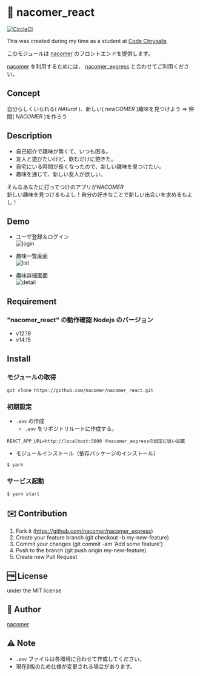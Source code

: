 # :two_men_holding_hands: nacomer_react 
[![CircleCI](https://circleci.com/gh/nacomer/nacomer_react.png?circle-token=5010dca7c71c726f7e5ccb6aeebf7d450851c779)](https://circleci.com/gh/nacomer/nacomer_react.png?circle-token=5010dca7c71c726f7e5ccb6aeebf7d450851c779)

This was created during my time as a student at [Code Chrysalis](https://codechrysalis.io/)

このモジュールは [nacomer](https://github.com/nacomer) のフロントエンドを提供します。


[nacomer](https://github.com/nacomer) を利用するためには、 [nacomer_express](https://github.com/nacomer/nacomer_express) と合わせてご利用ください。

## Concept
自分らしくいられる( *NAtural* )、新しい( *newCOMER* )趣味を見つけよう => 仲間( *NACOMER* )を作ろう

## Description
- 自己紹介で趣味が無くて、いつも困る。
- 友人と遊びたいけど、飲むだけに飽きた。
- 自宅にいる時間が長くなったので、新しい趣味を見つけたい。
- 趣味を通じて、新しい友人が欲しい。
  
そんなあなたに打ってつけのアプリが*NACOMER*  
新しい趣味を見つけるもよし！自分の好きなことで新しい出会いを求めるもよし！

## Demo
- ユーザ登録＆ログイン  
![login](https://user-images.githubusercontent.com/63960082/100206243-6e06f580-2f49-11eb-8c15-8fbaa389bc5e.gif)

- 趣味一覧画面  
![list](https://user-images.githubusercontent.com/63960082/100206880-406e7c00-2f4a-11eb-99f6-4e0a77d950c4.gif)

- 趣味詳細画面  
![detail](https://user-images.githubusercontent.com/63960082/100206962-5d0ab400-2f4a-11eb-8a03-a446fb7262d5.gif)

## Requirement
### "nacomer_react" の動作確認 Nodejs のバージョン
- v12.19
- v14.15

## Install

### モジュールの取得
``` shell
git clone https://github.com/nacomer/nacomer_react.git
```
### 初期設定
- `.env` の作成
    - `.env` をリポジトリルートに作成する。
```
REACT_APP_URL=http://localhost:5000 ※nacomer_expressの設定に従い記載
```

- モジュールインストール（依存パッケージのインストール）
```
$ yarn
```


### サービス起動
```
$ yarn start
```


## :envelope: Contribution
1. Fork it (https://github.com/nacomer/nacomer_express)
2. Create your feature branch (git checkout -b my-new-feature)
3. Commit your changes (git commit -am 'Add some feature')
4. Push to the branch (git push origin my-new-feature)
5. Create new Pull Request


## :free: License
under the MIT license

## :man: Author

[nacomer](https://github.com/nacomer)

## :warning: Note

* `.env` ファイルは各環境に合わせて作成してください。
* 現在β版のため仕様が変更される場合があります。